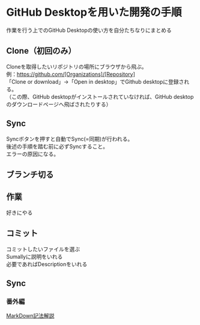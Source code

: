 # GitHub Desktopを用いた開発の手順
作業を行う上でのGitHub Desktopの使い方を自分たちなりにまとめる

## Clone（初回のみ）  
Cloneを取得したいリポジトリの場所にブラウザから飛ぶ。  
例：https://github.com/[Organizations]/[Repository]  
「Clone or download」→「Open in desktop」でGithub desktopに登録される。  
（この際、GitHub desktopがインストールされていなければ、GitHub desktopのダウンロードページへ飛ばされたりする）  

## Sync
Syncボタンを押すと自動でSync(=同期)が行われる。  
後述の手順を踏む前に必ずSyncすること。  
エラーの原因になる。  

## ブランチ切る

## 作業
好きにやる

## コミット
コミットしたいファイルを選ぶ  
Sumallyに説明をいれる  
必要であればDescriptionをいれる  

## Sync

### 番外編
[MarkDown記法解説](http://qiita.com/tbpgr/items/989c6badefff69377da7)
